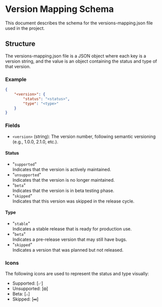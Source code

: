 # Version Mapping Schema

This document describes the schema for the versions-mapping.json file used in the project.

## Structure

The versions-mapping.json file is a JSON object where each key is a version string, and the value is an object containing the status and type of that version.

### Example

```json
{
    "<version>": {
        "status": "<status>",
        "type": "<type>"
    }
}
```

### Fields

- `<version>` (string): The version number, following semantic versioning (e.g., 1.0.0, 2.1.0, etc.).

#### Status

- "`supported`"\
    Indicates that the version is actively maintained.
- "`unsupported`"\
    Indicates that the version is no longer maintained.
- "`beta`"\
    Indicates that the version is in beta testing phase.
- "`skipped`"\
    Indicates that this version was skipped in the release cycle.

#### Type

- "`stable`"\
    Indicates a stable release that is ready for production use.
- "`beta`"\
    Indicates a pre-release version that may still have bugs.
- "`skipped`"\
    Indicates a version that was planned but not released.

### Icons

The following icons are used to represent the status and type visually:

- Supported: [`✅`]
- Unsupported: [`❎`]
- Beta: [`⚠️`]
- Skipped: [`⏭️`]
